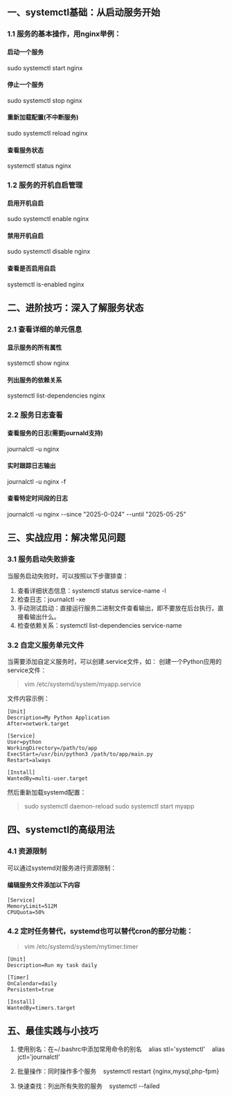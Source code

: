 ## 一、systemctl基础：从启动服务开始

### 1.1 服务的基本操作，用nginx举例：
#### 启动一个服务
sudo systemctl start nginx

#### 停止一个服务
sudo systemctl stop nginx

#### 重新加载配置(不中断服务)
sudo systemctl reload nginx

#### 查看服务状态
systemctl status nginx

### 1.2 服务的开机自启管理
#### 启用开机自启
sudo systemctl enable nginx

#### 禁用开机自启
sudo systemctl disable nginx

#### 查看是否启用自启
systemctl is-enabled nginx


## 二、进阶技巧：深入了解服务状态

### 2.1 查看详细的单元信息

#### 显示服务的所有属性
systemctl show nginx

#### 列出服务的依赖关系
systemctl list-dependencies nginx

### 2.2 服务日志查看

#### 查看服务的日志(需要journald支持)
journalctl -u nginx

#### 实时跟踪日志输出
journalctl -u nginx -f

#### 查看特定时间段的日志
journalctl -u nginx --since "2025-0-024" --until "2025-05-25"

## 三、实战应用：解决常见问题
### 3.1 服务启动失败排查

当服务启动失败时，可以按照以下步骤排查：

1. 查看详细状态信息：systemctl status service-name -l
2. 检查日志：journalctl -xe
3. 手动测试启动：直接运行服务二进制文件查看输出，即不要放在后台执行，直接看输出什么。
4. 检查依赖关系：systemctl list-dependencies service-name

### 3.2 自定义服务单元文件

当需要添加自定义服务时，可以创建.service文件，如：
创建一个Python应用的service文件：
> vim /etc/systemd/system/myapp.service

文件内容示例：
```code
[Unit]
Description=My Python Application
After=network.target

[Service]
User=python
WorkingDirectory=/path/to/app
ExecStart=/usr/bin/python3 /path/to/app/main.py
Restart=always

[Install]
WantedBy=multi-user.target

```

然后重新加载systemd配置：
> sudo systemctl daemon-reload
> sudo systemctl start myapp

## 四、systemctl的高级用法

### 4.1 资源限制
可以通过systemd对服务进行资源限制：

#### 编辑服务文件添加以下内容
```code
[Service]
MemoryLimit=512M
CPUQuota=50%

```

### 4.2 定时任务替代，systemd也可以替代cron的部分功能：

> vim /etc/systemd/system/mytimer.timer

```code 
[Unit]
Description=Run my task daily

[Timer]
OnCalendar=daily
Persistent=true

[Install]
WantedBy=timers.target
```
## 五、最佳实践与小技巧
1. 使用别名：在~/.bashrc中添加常用命令的别名
   alias stl='systemctl'
   alias jctl='journalctl'

2. 批量操作：同时操作多个服务
   systemctl restart {nginx,mysql,php-fpm}

3. 快速查找：列出所有失败的服务
   systemctl --failed
